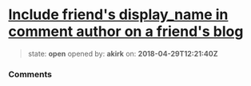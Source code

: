 # [Include friend's display_name in comment author on a friend's blog](https://github.com/akirk/friends/issues/11)

> state: **open** opened by: **akirk** on: **2018-04-29T12:21:40Z**



### Comments

